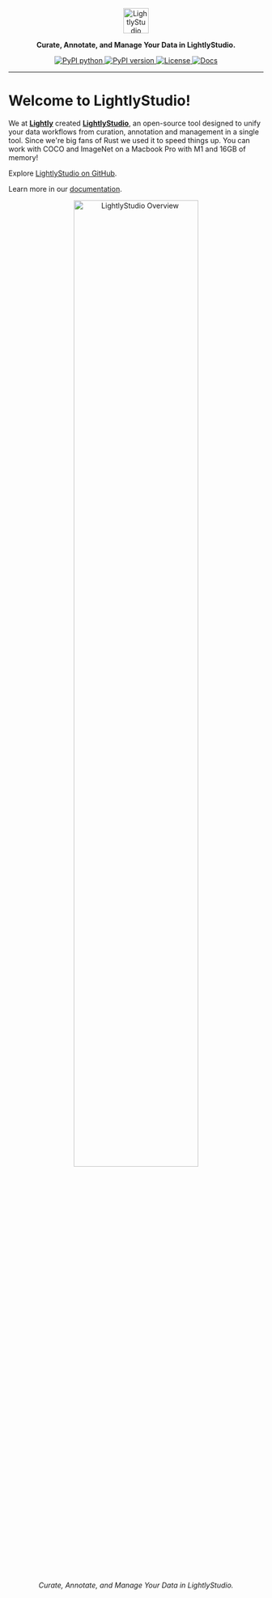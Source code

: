 <p align="center">
  <a href="https://lightly.ai/lightly-studio"> 
    <img src="https://cdn.prod.website-files.com/62cd5ce03261cba217188442/66dac501a8e9a90495970876_Logo%20dark-short-p-800.png" height="50" alt="LightlyStudio logo" />
  </a>
</p>
<p align="center"><strong>Curate, Annotate, and Manage Your Data in LightlyStudio.</strong></p>
<p align="center">
  <a href="https://pypi.org/project/lightly-studio">
    <img src="https://img.shields.io/pypi/pyversions/lightly-studio" alt="PyPI python" />
  </a>
  <a href="https://pypi.org/project/lightly-studio">
    <img src="https://badge.fury.io/py/lightly-studio.svg" alt="PyPI version" />
  </a>
  <a href="LICENSE">
    <img src="https://img.shields.io/badge/License-Apache%202.0-blue.svg" alt="License" />
  </a>
  <a href="https://docs.lightly.ai/studio">
    <img src="https://img.shields.io/badge/Docs-blue" alt="Docs" />
  </a>
</p>

---

# Welcome to LightlyStudio!

We at **[Lightly](https://lightly.ai)** created **[LightlyStudio](https://www.lightly.ai/lightly-studio)**, an open-source tool designed to unify your data workflows from curation, annotation and management in a single tool. Since we're big fans of Rust we used it to speed things up. You can work with COCO and ImageNet on a Macbook Pro with M1 and 16GB of memory!

Explore [LightlyStudio on GitHub](https://github.com/lightly-ai/lightly-studio).

Learn more in our [documentation](https://docs.lightly.ai/studio).

<p align="center">
  <img alt="LightlyStudio Overview" src="https://storage.googleapis.com/lightly-public/studio/studio_overview.gif" width="70%">
  <br/>
  <em>Curate, Annotate, and Manage Your Data in LightlyStudio.</em>
</p>
